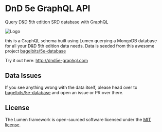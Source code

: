 # DnD 5e GraphQL API
Query D&D 5th edition SRD database with GraphQL

![Logo](http://dnd5e-graphql.com/img/logo.png?20200731)

this is a GraphQL schema built using Lumen querying a MongoDB database for all your D&D 5th edition data needs. Data is seeded from this awesome project [bagelbits/5e-database](https://github.com/bagelbits/5e-database)

Try it out here: http://dnd5e-graphql.com

## Data Issues
If you see anything wrong with the data itself, please head over to [bagelbits/5e-database](https://github.com/bagelbits/5e-database) and open an issue or PR over there.

## License

The Lumen framework is open-sourced software licensed under the [MIT license](https://opensource.org/licenses/MIT).
